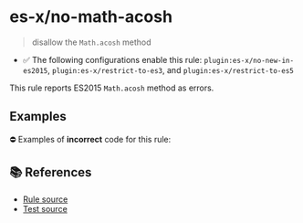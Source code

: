 # es-x/no-math-acosh
> disallow the `Math.acosh` method

- ✅ The following configurations enable this rule: `plugin:es-x/no-new-in-es2015`, `plugin:es-x/restrict-to-es3`, and `plugin:es-x/restrict-to-es5`

This rule reports ES2015 `Math.acosh` method as errors.

## Examples

⛔ Examples of **incorrect** code for this rule:

<eslint-playground type="bad" code="/*eslint es-x/no-math-acosh: error */
const n = Math.acosh(value)
" />

## 📚 References

- [Rule source](https://github.com/ota-meshi/eslint-plugin-es-x/blob/v4.1.0/lib/rules/no-math-acosh.js)
- [Test source](https://github.com/ota-meshi/eslint-plugin-es-x/blob/v4.1.0/tests/lib/rules/no-math-acosh.js)
